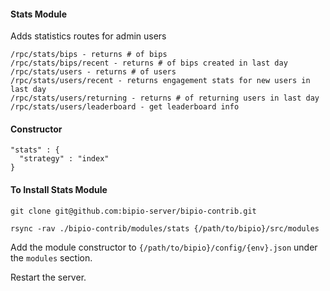#### Stats Module

  Adds statistics routes for admin users
 
    /rpc/stats/bips - returns # of bips
    /rpc/stats/bips/recent - returns # of bips created in last day
    /rpc/stats/users - returns # of users
    /rpc/stats/users/recent - returns engagement stats for new users in last day
    /rpc/stats/users/returning - returns # of returning users in last day
    /rpc/stats/users/leaderboard - get leaderboard info

#### Constructor

 ```
 "stats" : {
   "strategy" : "index"
 }
 ```

#### To Install Stats Module

`git clone git@github.com:bipio-server/bipio-contrib.git`

`rsync -rav ./bipio-contrib/modules/stats {/path/to/bipio}/src/modules`

Add the module constructor to `{/path/to/bipio}/config/{env}.json` under the `modules` section.

Restart the server.
